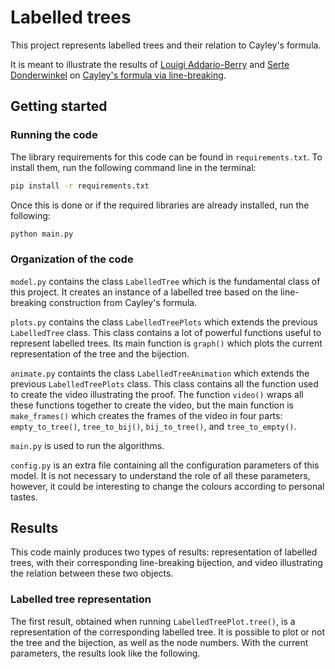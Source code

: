 # Labelled trees

This project represents labelled trees and their relation to Cayley's formula.

It is meant to illustrate the results of [Louigi Addario-Berry](http://problab.ca/louigi/) and [Serte Donderwinkel](https://www.sertedonderwinkel.com/) on [Cayley's formula via line-breaking](https://problab.ca/louigi/notes/ssprob2021.pdf).

## Getting started

### Running the code

The library requirements for this code can be found in `requirements.txt`. To install them, run the following command line in the terminal:
```sh
pip install -r requirements.txt
```
Once this is done or if the required libraries are already installed, run the following:
```sh
python main.py
```

### Organization of the code

`model.py` contains the class `LabelledTree` which is the fundamental class of this project. It creates an instance of a labelled tree based on the line-breaking construction from Cayley's formula.

`plots.py` contains the class `LabelledTreePlots` which extends the previous `LabelledTree` class. This class contains a lot of powerful functions useful to represent labelled trees. Its main function is `graph()` which plots the current representation of the tree and the bijection.

`animate.py` containts the class `LabelledTreeAnimation` which extends the previous `LabelledTreePlots` class. This class contains all the function used to create the video illustrating the proof. The function `video()` wraps all these functions together to create the video, but the main function is `make_frames()` which creates the frames of the video in four parts: `empty_to_tree()`, `tree_to_bij()`, `bij_to_tree()`, and `tree_to_empty()`.

`main.py` is used to run the algorithms.

`config.py` is an extra file containing all the configuration parameters of this model. It is not necessary to understand the role of all these parameters, however, it could be interesting to change the colours according to personal tastes.

## Results

This code mainly produces two types of results: representation of labelled trees, with their corresponding line-breaking bijection, and video illustrating the relation between these two objects.

### Labelled tree representation

The first result, obtained when running `LabelledTreePlot.tree()`, is a representation of the corresponding labelled tree. It is possible to plot or not the tree and the bijection, as well as the node numbers. With the current parameters, the results look like the following.